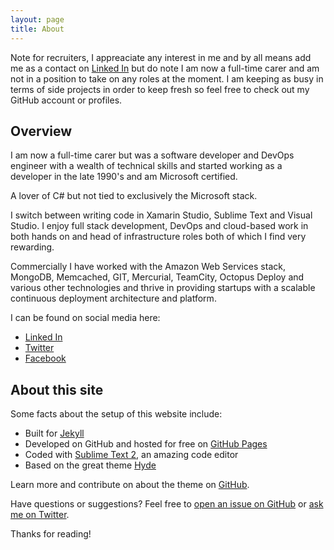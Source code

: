 ```yaml
---
layout: page
title: About
---
```


<p class="message">
	Note for recruiters, I appreaciate any interest in me and by all means add me as a contact on
	<a href="https://www.linkedin.com/in/solrevdev">Linked In</a> but do note I am now a full-time carer and am not in a position to take on any roles at the moment. I am keeping as busy in terms of side projects in order to keep fresh so feel free to check out my GitHub account or profiles.
</p>

## Overview

I am now a full-time carer but was a software developer and DevOps engineer with a wealth of technical skills and started working as a developer in the late 1990's and am Microsoft certified.

A lover of C# but not tied to exclusively the Microsoft stack. 

I switch between writing code in Xamarin Studio, Sublime Text and Visual Studio. I enjoy full stack development, DevOps and cloud-based work in both hands on and head of infrastructure roles both of which I find very rewarding. 

Commercially I have worked with the Amazon Web Services stack, MongoDB, Memcached, GIT, Mercurial, TeamCity, Octopus Deploy and various other technologies and thrive in providing startups with a scalable continuous deployment architecture and platform.

I can be found on social media here:

* [Linked In](https://www.linkedin.com/in/solrevdev)
* [Twitter](https://twitter.com/solrevdev)
* [Facebook](https://www.facebook.com/solrevdevtechradar/)

<script src="//platform.linkedin.com/in.js" type="text/javascript"></script><script data-format="inline" data-id="http://uk.linkedin.com/in/solrevdev" data-related="false" type="IN/MemberProfile"></script>


## About this site

Some facts about the setup of this website include:

* Built for [Jekyll](http://jekyllrb.com)
* Developed on GitHub and hosted for free on [GitHub Pages](https://pages.github.com)
* Coded with [Sublime Text 2](http://sublimetext.com), an amazing code editor
* Based on the great theme [Hyde](http://hyde.getpoole.com)

Learn more and contribute on about the theme on [GitHub](https://github.com/poole).

Have questions or suggestions? Feel free to [open an issue on GitHub](https://github.com/solrevdev/solrevdev.github.io) or [ask me on Twitter](https://twitter.com/solrevdev).

Thanks for reading!
